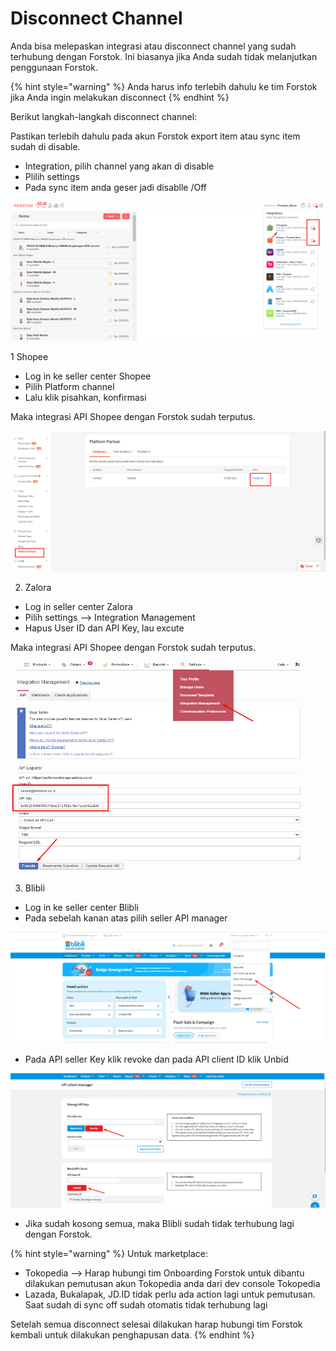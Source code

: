 # Disconnect Channel

Anda bisa melepaskan integrasi atau disconnect channel yang sudah terhubung dengan Forstok. Ini biasanya jika Anda sudah tidak melanjutkan penggunaan Forstok.

{% hint style="warning" %}
Anda harus info terlebih dahulu ke tim Forstok jika Anda ingin melakukan disconnect
{% endhint %}

Berikut langkah-langkah disconnect channel:

Pastikan terlebih dahulu  pada akun Forstok export item atau sync item sudah di disable.

* Integration, pilih channel yang akan di disable
* Plilih settings
* Pada sync item anda geser jadi disablle /Off

![](../../../.gitbook/assets/image%20%28369%29.png)

1 Shopee

* Log in ke seller center Shopee
* Pilih Platform channel
* Lalu klik pisahkan, konfirmasi

Maka integrasi API Shopee dengan Forstok sudah terputus.

![](../../../.gitbook/assets/image%20%28367%29.png)

2. Zalora

* Log in seller center Zalora
* Pilih settings --&gt; Integration Management
* Hapus User ID dan API Key, lau excute

Maka integrasi API Shopee dengan Forstok sudah terputus.

![](../../../.gitbook/assets/image%20%28368%29.png)

3. Blibli

* Log in ke seller center Blibli
* Pada sebelah kanan atas pilih seller API manager

![](../../../.gitbook/assets/image%20%28399%29.png)

* Pada API seller Key klik revoke dan pada API client ID klik Unbid

![](../../../.gitbook/assets/image%20%28398%29.png)

* Jika sudah kosong semua, maka Blibli sudah tidak terhubung lagi dengan Forstok.

{% hint style="warning" %}
Untuk marketplace:

* Tokopedia --&gt; Harap hubungi tim Onboarding Forstok untuk dibantu dilakukan pemutusan akun Tokopedia anda dari dev console Tokopedia
* Lazada, Bukalapak, JD.ID tidak perlu ada action lagi untuk pemutusan. Saat sudah di sync off sudah otomatis tidak terhubung lagi

Setelah semua disconnect selesai dilakukan harap hubungi tim Forstok kembali untuk dilakukan penghapusan data.
{% endhint %}



